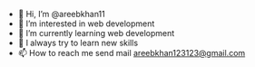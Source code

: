 - 👋 Hi, I’m @areebkhan11
- 👀 I’m interested in web development
- 🌱 I’m currently learning web development
- 💞️ I always try to learn new skills
- 📫 How to reach me send mail areebkhan123123@gmail.com

<!---
areebkhan11/areebkhan11 is a ✨ special ✨ repository because its `README.md` (this file) appears on your GitHub profile.
You can click the Preview link to take a look at your changes.
--->
